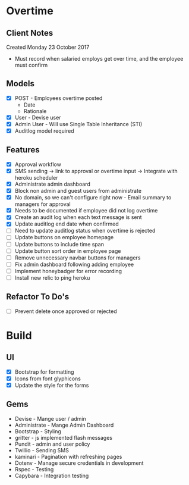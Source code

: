 # Overtime

## Client Notes

Created Monday 23 October 2017

* Must record when salaried employs get over time, and the employee must confirm

## Models

- [x] POST - Employees overtime posted
    * Date
    * Rationale
- [x] User - Devise user
- [x] Admin User - Will use Single Table Inheritance (STI)
- [x] Auditlog model required

## Features
- [x] Approval workflow
- [x] SMS sending -> link to approval or overtime input -> Integrate with heroku scheduler
- [x] Administrate admin dashboard
- [x] Block non admin and guest users from administrate
- [x] No domain, so we can't configure right now - Email summary to managers for approval
- [x] Needs to be documented if employee did not log overtime
- [x] Create an audit log when each text message is sent
- [x] Update auditlog end date when confirmed
- [ ] Need to update auditlog status when overtime is rejected
- [ ] Update buttons on employee homepage
- [ ] Update buttons to include time span
- [ ] Update button sort order in employee page
- [ ] Remove unnecessary navbar buttons for managers
- [ ] Fix admin dashboard following adding employee
- [ ] Implement honeybadger for error recording
- [ ] Install new relic to ping heroku

## Refactor To Do's
- [ ] Prevent delete once approved or rejected

# Build

## UI

- [x] Bootstrap for formatting
- [x] Icons from font glyphicons
- [x] Update the style for the forms

## Gems

* Devise - Mange user / admin
* Administrate - Mange Admin Dashboard
* Bootstrap - Styling
* gritter - js implemented flash messages
* Pundit - admin and user policy
* Twillio - Sending SMS
* kaminari - Pagination with refreshing pages
* Dotenv - Manage secure credentials in development
* Rspec - Testing
* Capybara - Integration testing


